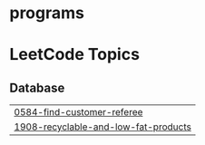 # programs
<!---LeetCode Topics Start-->
# LeetCode Topics
## Database
|  |
| ------- |
| [0584-find-customer-referee](https://github.com/Vishnu9406/programs/tree/master/0584-find-customer-referee) |
| [1908-recyclable-and-low-fat-products](https://github.com/Vishnu9406/programs/tree/master/1908-recyclable-and-low-fat-products) |
<!---LeetCode Topics End-->